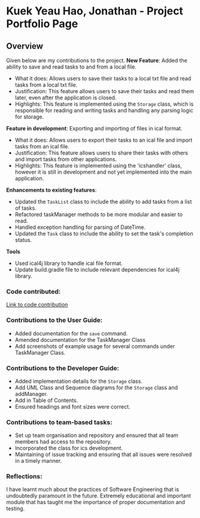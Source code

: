 # Kuek Yeau Hao, Jonathan - Project Portfolio Page

## Overview
Given below are my contributions to the project.
**New Feature**: Added the ability to save and read tasks to and from a local file.
* What it does: Allows users to save their tasks to a local txt file and read tasks from a local txt file.
* Justification: This feature allows users to save their tasks and read them later, even after the application is closed.
* Highlights: This feature is implemented using the `Storage` class, which is responsible for reading and writing tasks and handling any parsing logic for storage.

**Feature in development**: Exporting and importing of files in ical format.
* What it does: Allows users to export their tasks to an ical file and import tasks from an ical file.
* Justification: This feature allows users to share their tasks with others and import tasks from other applications.
* Highlights: This feature is implemented using the 'icshandler' class, however it is still in development and not yet implemented into the main application.

**Enhancements to existing features**:
* Updated the `TaskList` class to include the ability to add tasks from a list of tasks.
* Refactored taskManager methods to be more modular and easier to read.
* Handled exception handling for parsing of DateTime.
* Updated the `Task` class to include the ability to set the task's completion status.

**Tools**
* Used ical4j library to handle ical file format.
* Update build.gradle file to include relevant dependencies for ical4j library.

### Code contributed:
[Link to code contribution](https://nus-cs2113-ay2324s2.github.io/tp-dashboard/?search=kyhjonathan&sort=groupTitle&sortWithin=title&timeframe=commit&mergegroup=&groupSelect=groupByRepos&breakdown=true&checkedFileTypes=docs~functional-code~test-code~other&since=2024-02-23&tabOpen=true&tabType=zoom&zA=kyhjonathan&zR=AY2324S2-CS2113-W13-2%2Ftp%5Bmaster%5D&zACS=126.71478873239437&zS=2024-02-23&zFS=w13&zU=2024-04-15&zMG=false&zFTF=commit&zFGS=groupByRepos&zFR=false)

### Contributions to the User Guide:
* Added documentation for the `save` command.
* Amended documentation for the TaskManager Class
* Add screenshots of example usage for several commands under TaskManager Class.

### Contributions to the Developer Guide:
* Added implementation details for the `Storage` class.
* Add UML Class and Sequence diagrams for the `Storage` class and addManager.
* Add in Table of Contents.
* Ensured headings and font sizes were correct.

### Contributions to team-based tasks:
* Set up team organisation and repository and ensured that all team members had access to the repository.
* Incorporated the class for ics development.
* Maintaining of issue tracking and ensuring that all issues were resolved in a timely manner.

### Reflections:
I have learnt much about the practices of Software Engineering that is undoubtedly paramount in the future.
Extremely educational and important module that has taught me the importance of proper documentation and testing.